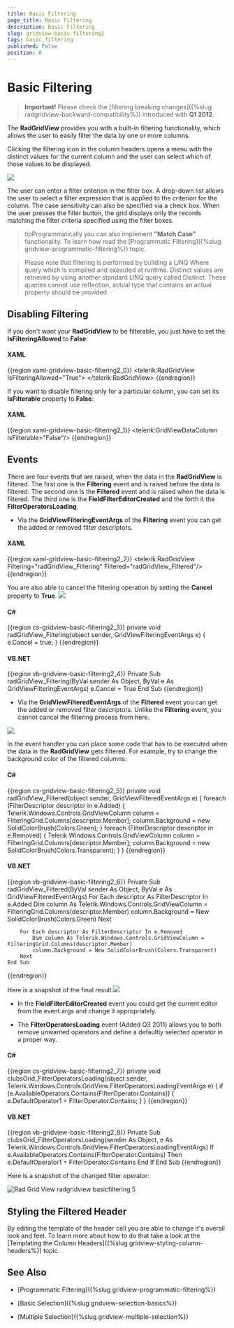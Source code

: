```yaml
---
title: Basic Filtering
page_title: Basic Filtering
description: Basic Filtering
slug: gridview-basic-filtering2
tags: basic,filtering
published: False
position: 0
---
```


# Basic Filtering


>__Important!__ Please check the [filtering breaking changes]({%slug radgridview-backward-compatibility%}) introduced with __Q1 2012__.
        
The __RadGridView__ provides you with a built-in filtering functionality, which allows the user to easily filter the data by one or more columns.

Clicking the filtering icon in the column headers opens a menu with the distinct values for the current column and the user can select which of those values to be displayed.

![](images/RadGridView_BasicFiltering_1.png)

The user can enter a filter criterion in the filter box. A drop-down list allows the user to select a filter expression that is applied to the criterion for the column. The case sensitivity can also be specified via a check box. When the user presses the filter button, the grid displays only the records matching the filter criteria specified using the filter boxes.

>tipProgrammatically you can also implement __"Match Case"__ functionality. To learn how read the [Programmatic Filtering]({%slug gridview-programmatic-filtering%}) topic.

>Please note that filtering is performed by building a LINQ Where query which is compiled and executed at runtime. Distinct values are retrieved by using another standard LINQ query called Distinct. These queries cannot use reflection, actual type that contains an actual property should be provided.
        

## Disabling Filtering

If you don't want your __RadGridView__ to be filterable, you just have to set the __IsFilteringAllowed__ to __False__:

#### __XAML__

{{region xaml-gridview-basic-filtering2_0}}
	<telerik:RadGridView IsFilteringAllowed="True">
	</telerik:RadGridView>
{{endregion}}

If you want to disable filtering only for a particular column, you can set its __IsFilterable__ property to __False__:

#### __XAML__

{{region xaml-gridview-basic-filtering2_1}}
	<telerik:GridViewDataColumn IsFilterable="False"/>
{{endregion}}

## Events

There are four events that are raised, when the data in the __RadGridView__ is filtered. 
The first one is the __Filtering__ event and is raised before the data is filtered. 
The second one is the __Filtered__ event and is raised when the data is filtered.
The third one is the __FieldFilterEditorCreated__ and the forth it the __FilterOperatorsLoading__.

* Via the __GridViewFilteringEventArgs__ of the __Filtering__ event you can get the added or removed filter descriptors.
            

#### __XAML__

{{region xaml-gridview-basic-filtering2_2}}
	<telerik:RadGridView Filtering="radGridView_Filtering" Filtered="radGridView_Filtered"/>
{{endregion}}

You are also able to cancel the filtering operation by setting the __Cancel__ property to __True__.
![](images/RadGridView_BasicFiltering_2.png)     

#### __C#__

{{region cs-gridview-basic-filtering2_3}}
	private void radGridView_Filtering(object sender, GridViewFilteringEventArgs e)
	{
	    e.Cancel = true;
	}
{{endregion}}


#### __VB.NET__

{{region vb-gridview-basic-filtering2_4}}
	Private Sub radGridView_Filtering(ByVal sender As Object, ByVal e As GridViewFilteringEventArgs)
	    e.Cancel = True
	End Sub
{{endregion}}


* Via the __GridViewFilteredEventArgs__ of the __Filtered__ event you can get the added or removed filter descriptors. Unlike the __Filtering__ event, you cannot cancel the filtering process from here.

![](images/RadGridView_BasicFiltering_3.png)

In the event handler you can place some code that has to be executed when the data in the __RadGridView__ gets filtered. For example, try to change the background color of the filtered columns:
            

#### __C#__

{{region cs-gridview-basic-filtering2_5}}
	private void radGridView_Filtered(object sender, GridViewFilteredEventArgs e)
	{
	    foreach (FilterDescriptor descriptor in e.Added)
	    {
	        Telerik.Windows.Controls.GridViewColumn column = FilteringGrid.Columns[descriptor.Member];
	        column.Background = new SolidColorBrush(Colors.Green);
	    }
	    foreach (FilterDescriptor descriptor in e.Removed)
	    {
	        Telerik.Windows.Controls.GridViewColumn column = FilteringGrid.Columns[descriptor.Member];
	        column.Background = new SolidColorBrush(Colors.Transparent);
	    }
	}
{{endregion}}

#### __VB.NET__

{{region vb-gridview-basic-filtering2_6}}
	Private Sub radGridView_Filtered(ByVal sender As Object, ByVal e As GridViewFilteredEventArgs)
	    For Each descriptor As FilterDescriptor In e.Added
	        Dim column As Telerik.Windows.Controls.GridViewColumn = FilteringGrid.Columns(descriptor.Member)
	        column.Background = New SolidColorBrush(Colors.Green)
	    Next
	
	    For Each descriptor As FilterDescriptor In e.Removed
	        Dim column As Telerik.Windows.Controls.GridViewColumn = FilteringGrid.Columns(descriptor.Member)
	        column.Background = New SolidColorBrush(Colors.Transparent)
	    Next
	End Sub
{{endregion}}

Here is a snapshot of the final result.![](images/RadGridView_BasicFiltering_4.png)

* In the __FieldFilterEditorCreated__ event you could get the current editor from the event args and change it appropriately.
            

* The __FilterOperatorsLoading__ event (Added Q3 2011) allows you to both remove unwanted operators and define a defaultly selected operator in a proper way. 
            

#### __C#__

{{region cs-gridview-basic-filtering2_7}}
	private void clubsGrid_FilterOperatorsLoading(object sender, Telerik.Windows.Controls.GridView.FilterOperatorsLoadingEventArgs e)
	{
	    if (e.AvailableOperators.Contains(FilterOperator.Contains))
	    {
	        e.DefaultOperator1 = FilterOperator.Contains;
	    }
	}
{{endregion}}

#### __VB.NET__

{{region vb-gridview-basic-filtering2_8}}
	Private Sub clubsGrid_FilterOperatorsLoading(sender As Object, e As Telerik.Windows.Controls.GridView.FilterOperatorsLoadingEventArgs)
	    If e.AvailableOperators.Contains(FilterOperator.Contains) Then
	        e.DefaultOperator1 = FilterOperator.Contains
	    End If
	End Sub
{{endregion}}

Here is a snapshot of the changed filter operator:

![Rad Grid View radgridview basicfiltering 5](images/RadGridView_radgridview_basicfiltering_5.png)

## Styling the Filtered Header

By editing the template of the header cell you are able to change it's overall look and feel. To learn more about how to do that take a look at the [Templating the Column Headers]({%slug gridview-styling-column-headers%}) topic.

## See Also

 * [Programmatic Filtering]({%slug gridview-programmatic-filtering%})

 * [Basic Selection]({%slug gridview-selection-basics%})

 * [Multiple Selection]({%slug gridview-multiple-selection%})
